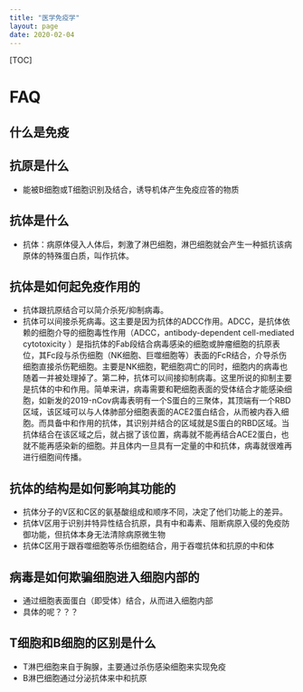 ```yaml
---
title: "医学免疫学"
layout: page
date: 2020-02-04
---
```

[TOC]



# FAQ

## 什么是免疫

## 抗原是什么
- 能被B细胞或T细胞识别及结合，诱导机体产生免疫应答的物质

## 抗体是什么
- 抗体：病原体侵入人体后，刺激了淋巴细胞，淋巴细胞就会产生一种抵抗该病原体的特殊蛋白质，叫作抗体。

## 抗体是如何起免疫作用的
- 抗体跟抗原结合可以简介杀死/抑制病毒。
- 抗体可以间接杀死病毒。这主要是因为抗体的ADCC作用。ADCC，是抗体依赖的细胞介导的细胞毒性作用（ADCC，antibody-dependent cell-mediated cytotoxicity ）是指抗体的Fab段结合病毒感染的细胞或肿瘤细胞的抗原表位，其Fc段与杀伤细胞（NK细胞、巨噬细胞等）表面的FcR结合，介导杀伤细胞直接杀伤靶细胞。主要是NK细胞，靶细胞凋亡的同时，细胞内的病毒也随着一并被处理掉了。第二种，抗体可以间接抑制病毒。这里所说的抑制主要是抗体的中和作用。简单来讲，病毒需要和靶细胞表面的受体结合才能感染细胞，如新发的2019-nCov病毒表明有一个S蛋白的三聚体，其顶端有一个RBD区域，该区域可以与人体肺部分细胞表面的ACE2蛋白结合，从而被内吞入细胞。而具备中和作用的抗体，其识别并结合的区域就是S蛋白的RBD区域。当抗体结合在该区域之后，就占据了该位置，病毒就不能再结合ACE2蛋白，也就不能再感染新的细胞。并且体内一旦具有一定量的中和抗体，病毒就很难再进行细胞间传播。

## 抗体的结构是如何影响其功能的
- 抗体分子的V区和C区的氨基酸组成和顺序不同，决定了他们功能上的差异。
- 抗体V区用于识别并特异性结合抗原，具有中和毒素、阻断病原入侵的免疫防御功能，但抗体本身无法清除病原微生物
- 抗体C区用于跟吞噬细胞等杀伤细胞结合，用于吞噬抗体和抗原的中和体

## 病毒是如何欺骗细胞进入细胞内部的
- 通过细胞表面蛋白（即受体）结合，从而进入细胞内部
- 具体的呢？？？

## T细胞和B细胞的区别是什么
- T淋巴细胞来自于胸腺，主要通过杀伤感染细胞来实现免疫
- B淋巴细胞通过分泌抗体来中和抗原

